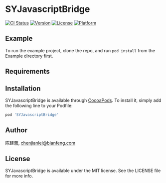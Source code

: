 # SYJavascriptBridge

[![CI Status](https://img.shields.io/travis/陈建蕾/SYJavascriptBridge.svg?style=flat)](https://travis-ci.org/陈建蕾/SYJavascriptBridge)
[![Version](https://img.shields.io/cocoapods/v/SYJavascriptBridge.svg?style=flat)](https://cocoapods.org/pods/SYJavascriptBridge)
[![License](https://img.shields.io/cocoapods/l/SYJavascriptBridge.svg?style=flat)](https://cocoapods.org/pods/SYJavascriptBridge)
[![Platform](https://img.shields.io/cocoapods/p/SYJavascriptBridge.svg?style=flat)](https://cocoapods.org/pods/SYJavascriptBridge)

## Example

To run the example project, clone the repo, and run `pod install` from the Example directory first.

## Requirements

## Installation

SYJavascriptBridge is available through [CocoaPods](https://cocoapods.org). To install
it, simply add the following line to your Podfile:

```ruby
pod 'SYJavascriptBridge'
```

## Author

陈建蕾, chenjianlei@bianfeng.com

## License

SYJavascriptBridge is available under the MIT license. See the LICENSE file for more info.
